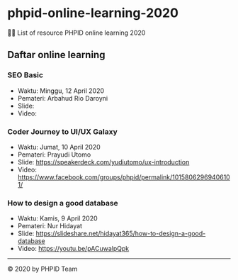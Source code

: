 # phpid-online-learning-2020

👩‍🏫 List of resource PHPID online learning 2020

## Daftar online learning

### SEO Basic

- Waktu: Minggu, 12 April 2020
- Pemateri: Arbahud Rio Daroyni
- Slide:
- Video:

### Coder Journey to UI/UX Galaxy

- Waktu: Jumat, 10 April 2020
- Pemateri: Prayudi Utomo
- Slide: https://speakerdeck.com/yudiutomo/ux-introduction
- Video: https://www.facebook.com/groups/phpid/permalink/10158062969406101/

### How to design a good database

- Waktu: Kamis, 9 April 2020
- Pemateri: Nur Hidayat
- Slide: https://slideshare.net/hidayat365/how-to-design-a-good-database
- Video: https://youtu.be/pACuwalpQpk

----

©️ 2020 by PHPID Team
